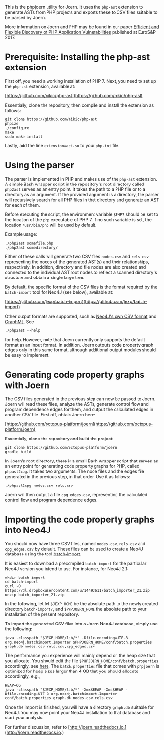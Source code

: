 This is the phpjoern utility for Joern. It uses the `php-ast` extension
to generate ASTs from PHP projects and exports these to CSV files
suitable to be parsed by Joern.

More information on Joern and PHP may be found in our paper
[Efficient and Flexible Discovery of PHP Application Vulnerabilities](https://www.infsec.cs.uni-saarland.de/~skoruppa/publications/skoruppa_eurosp2017.pdf)
published at EuroS&P 2017.

# Prerequisite: Installing the php-ast extension

First off, you need a working installation of PHP 7. Next, you need to
set up the `php-ast` extension, available at:

[https://github.com/nikic/php-ast](https://github.com/nikic/php-ast)

Essentially, clone the repository, then compile and install the
extension as follows:

    git clone https://github.com/nikic/php-ast
    phpize
    ./configure
    make
    sudo make install
	
Lastly, add the line `extension=ast.so` to your `php.ini` file.

# Using the parser

The parser is implemented in PHP and makes use of the `php-ast` extension.
A simple Bash wrapper script in the repository's root directory called
`php2ast` serves as an entry point. It takes the path to a PHP file or to
a directory as an argument. If the provided argument is a directory, the
parser will recursively search for all PHP files in that directory and
generate an AST for each of them.

Before executing the script, the environment variable `$PHP7` should be
set to the location of the `php` executable of PHP 7. If no such variable
is set, the location `/usr/bin/php` will be used by default.

Example usage:

    ./php2ast somefile.php
    ./php2ast somedirectory/

Either of these calls will generate two CSV files `nodes.csv` and `rels.csv`
representing the nodes of the generated AST(s) and their relationships,
respectively. In addition, directory and file nodes are also created and
connected to the individual AST root nodes to reflect a scanned directory's
structure and obtain a single large tree.

By default, the specific format of the CSV files is the format required by
the `batch-import` tool for Neo4J (see below), available at:

[https://github.com/jexp/batch-import](https://github.com/jexp/batch-import)

Other output formats are supported, such as
[Neo4J's own CSV format](https://neo4j.com/developer/guide-import-csv/#_super_fast_batch_importer_for_huge_datasets)
and [GraphML](http://graphml.graphdrawing.org). See

    ./php2ast --help

for help. However, note that Joern currently only supports the default format
as an input format. In addition, Joern outputs code property graph edges
only in this same format, although additional output modules should be
easy to implement.

# Generating code property graphs with Joern

The CSV files generated in the previous step can now be passed to Joern.
Joern will read these files, analyze the ASTs, generate control flow
and program dependence edges for them, and output the calculated edges in
another CSV file. First off, obtain Joern here:

[https://github.com/octopus-platform/joern](https://github.com/octopus-platform/joern)

Essentially, clone the repository and build the project:

    git clone https://github.com/octopus-platform/joern
    gradle build

In Joern's root directory, there is a small Bash wrapper script that serves
as an entry point for generating code property graphs for PHP, called
`phpast2cpg`. It takes two arguments: The node files and the edges file
generated in the previous step, in that order. Use it as follows:

    ./phpast2cpg nodes.csv rels.csv
	
Joern will then output a file `cpg_edges.csv`, representing the calculated
control flow and program dependence edges.

# Importing the code property graphs into Neo4J

You should now have three CSV files, named `nodes.csv`, `rels.csv` and
`cpg_edges.csv` by default. These files can be used to create a Neo4J
database using the tool [batch-import](https://github.com/jexp/batch-import).

It is easiest to download a precompiled `batch-import` for the particular
Neo4J version you intend to use. For instance, for Neo4J 2.1:

    mkdir batch-import
    cd batch-import
    curl -O https://dl.dropboxusercontent.com/u/14493611/batch_importer_21.zip
    unzip batch_importer_21.zip

In the following, let let `$JEXP_HOME` be the absolute path to the newly
created directory `batch-import/`, and `$PHPJOERN_HOME` the absolute path
to your installation of the present repository.

To import the generated CSV files into a Joern Neo4J database,
simply use the following:

    java -classpath "$JEXP_HOME/lib/*" -Dfile.encoding=UTF-8 org.neo4j.batchimport.Importer $PHPJOERN_HOME/conf/batch.properties graph.db nodes.csv rels.csv,cpg_edges.csv

The performance you experience will mainly depend on the heap size that you
allocate. You should edit the file `$PHPJOERN_HOME/conf/batch.properties`
accordingly, see [here](http://joern.readthedocs.io/en/latest/performance.html#optimizing-code-importing).
The `batch.properties` file that comes with `phpjoern` is optimized for heap
sizes larger than 4 GB that you should allocate accordingly, e.g.,

    HEAP=6G
    java -classpath "$JEXP_HOME/lib/*" -Xmx$HEAP -Xms$HEAP -Dfile.encoding=UTF-8 org.neo4j.batchimport.Importer conf/batch.properties graph.db nodes.csv rels.csv

Once the import is finished, you will have a directory `graph.db` suitable for Neo4J.
You may now point your Neo4J installation to that database and start your analysis.

For further discussion, refer to [http://joern.readthedocs.io.](http://joern.readthedocs.io.)
